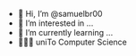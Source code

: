 - 👋 Hi, I’m @samuelbr00
- 👀 I’m interested in ...
- 🌱 I’m currently learning ...
- 👨🏻‍💻 uniTo Computer Science
<!---
samuelbr00/samuelbr00 is a ✨ special ✨ repository because its `README.md` (this file) appears on your GitHub profile.
You can click the Preview link to take a look at your changes.
--->
